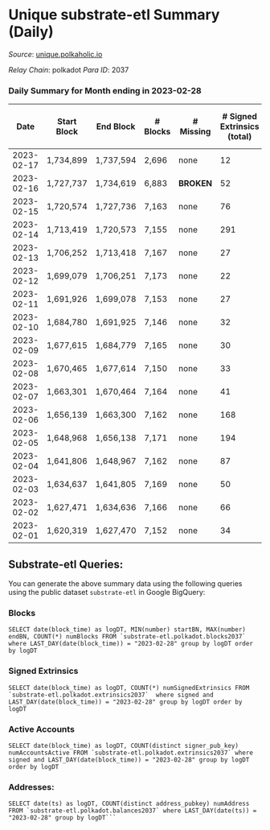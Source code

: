 # Unique substrate-etl Summary (Daily)

_Source_: [unique.polkaholic.io](https://unique.polkaholic.io)

*Relay Chain*: polkadot
*Para ID*: 2037



### Daily Summary for Month ending in 2023-02-28


| Date | Start Block | End Block | # Blocks | # Missing | # Signed Extrinsics (total) | # Active Accounts | # Addresses with Balances | # Events | # Transfers | # XCM Transfers In | # XCM Transfers Out |
| ---- | ----------- | --------- | -------- | --------- | --------------------------- | ----------------- | ------------------------- | -------- | ----------- | ------------------ | ------------------- |
| 2023-02-17 | 1,734,899 | 1,737,594 | 2,696 | none  | 12 | 8 |  | 669 | 1  |   |   |
| 2023-02-16 | 1,727,737 | 1,734,619 | 6,883 |  **BROKEN**  | 52 | 29 | 16,187 | 14,873 | 29  |   |   |
| 2023-02-15 | 1,720,574 | 1,727,736 | 7,163 | none  | 76 | 35 | 16,183 | 15,577 | 65  |   |   |
| 2023-02-14 | 1,713,419 | 1,720,573 | 7,155 | none  | 291 | 24 | 16,177 | 16,631 | 284  |   |   |
| 2023-02-13 | 1,706,252 | 1,713,418 | 7,167 | none  | 27 | 22 | 16,173 | 15,331 | 18  |   |   |
| 2023-02-12 | 1,699,079 | 1,706,251 | 7,173 | none  | 22 | 18 | 16,171 | 15,321 | 14  |   |   |
| 2023-02-11 | 1,691,926 | 1,699,078 | 7,153 | none  | 27 | 8 | 16,169 | 15,300 | 20  |   |   |
| 2023-02-10 | 1,684,780 | 1,691,925 | 7,146 | none  | 32 | 15 | 16,169 | 15,321 | 24  |   |   |
| 2023-02-09 | 1,677,615 | 1,684,779 | 7,165 | none  | 30 | 19 | 16,167 | 15,351 | 19  |   |   |
| 2023-02-08 | 1,670,465 | 1,677,614 | 7,150 | none  | 33 | 19 | 16,166 | 15,335 | 25  |   |   |
| 2023-02-07 | 1,663,301 | 1,670,464 | 7,164 | none  | 41 | 20 | 16,160 | 15,394 | 27  |   |   |
| 2023-02-06 | 1,656,139 | 1,663,300 | 7,162 | none  | 168 | 71 | 16,158 | 16,044 | 147  |   |   |
| 2023-02-05 | 1,648,968 | 1,656,138 | 7,171 | none  | 194 | 33 | 16,152 | 16,188 | 172  |   |   |
| 2023-02-04 | 1,641,806 | 1,648,967 | 7,162 | none  | 87 | 17 | 16,147 | 15,623 | 78  |   |   |
| 2023-02-03 | 1,634,637 | 1,641,805 | 7,169 | none  | 50 | 27 | 16,144 | 15,456 | 25  |   |   |
| 2023-02-02 | 1,627,471 | 1,634,636 | 7,166 | none  | 66 | 31 | 16,140 | 15,526 | 45  |   |   |
| 2023-02-01 | 1,620,319 | 1,627,470 | 7,152 | none  | 34 | 22 | 16,137 | 15,338 | 22  |   |   |

## Substrate-etl Queries:
You can generate the above summary data using the following queries using the public dataset `substrate-etl` in Google BigQuery:


### Blocks
```
SELECT date(block_time) as logDT, MIN(number) startBN, MAX(number) endBN, COUNT(*) numBlocks FROM `substrate-etl.polkadot.blocks2037`  where LAST_DAY(date(block_time)) = "2023-02-28" group by logDT order by logDT
```


### Signed Extrinsics
```
SELECT date(block_time) as logDT, COUNT(*) numSignedExtrinsics FROM `substrate-etl.polkadot.extrinsics2037`  where signed and LAST_DAY(date(block_time)) = "2023-02-28" group by logDT order by logDT
```


### Active Accounts
```
SELECT date(block_time) as logDT, COUNT(distinct signer_pub_key) numAccountsActive FROM `substrate-etl.polkadot.extrinsics2037` where signed and LAST_DAY(date(block_time)) = "2023-02-28" group by logDT order by logDT
```


### Addresses:
```
SELECT date(ts) as logDT, COUNT(distinct address_pubkey) numAddress FROM `substrate-etl.polkadot.balances2037` where LAST_DAY(date(ts)) = "2023-02-28" group by logDT```


